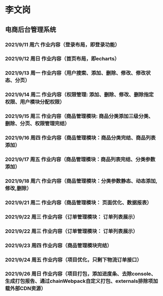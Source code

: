 # 李文岗

## 电商后台管理系统
 
### 2021/9/11 周六 作业内容（登录布局，即登录功能） 
### 2021/9/12 周日 作业内容（首页布局，即echarts） 
### 2021/9/13 周一 作业内容（用户搜索、添加、删除、修改、修改状态、分页） 
### 2021/9/14 周二 作业内容（权限管理: 添加、删除、修改、删除指定权限、用户模块分配权限） 
### 2021/9/15 周三 作业内容（商品管理模块: 商品分类添加三级分类、删除、分页、权限管理完结） 
### 2021/9/16 周四 作业内容（商品管理模块：商品分类完结、商品列表添加） 
### 2021/9/17 周五 作业内容（商品管理模块：商品列表完结、分类参数添加） 
### 2021/9/18 周六 作业内容（商品管理模块：分类参数静态、动态添加,修改,删除） 
### 2021/9/21 周二 作业内容（商品管理模块： 页面优化、数据报表） 
### 2021/9/22 周三 作业内容（订单管理模块： 订单列表展示） 
### 2021/9/22 周三 作业内容（订单管理模块： 订单列表展示） 
### 2021/9/23 周四 作业内容（商品管理模块完结） 
### 2021/9/24 周五 作业内容（项目优化，只剩下物流订单接口） 
### 2021/9/26 周日 作业内容（项目打包，添加进度条、去除console、生成打包报告、通过chainWebpack自定义打包、externals排除项加载外部CDN资源） 

